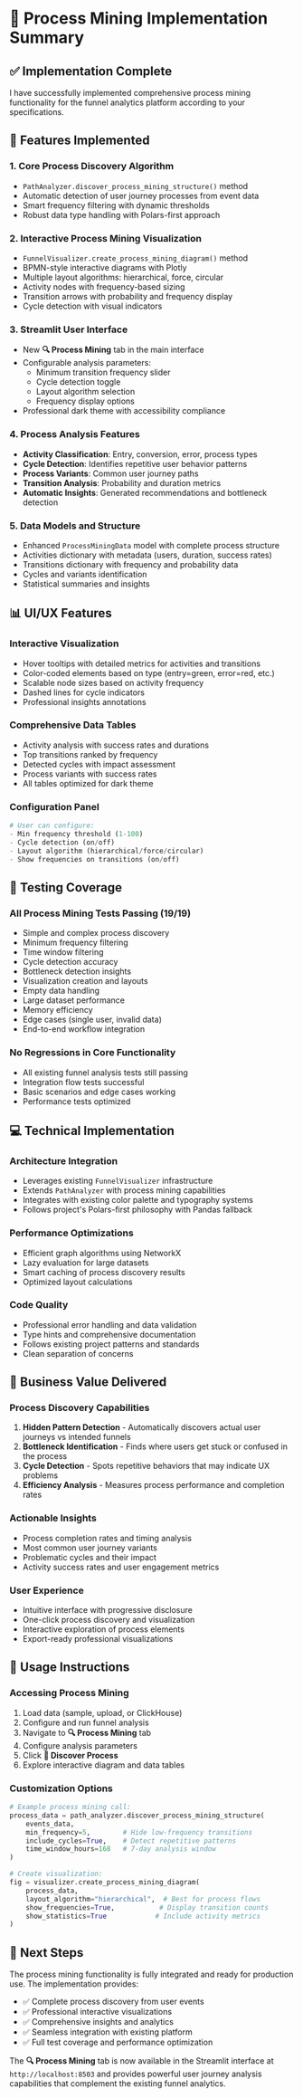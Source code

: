 # 🎯 Process Mining Implementation Summary

## ✅ Implementation Complete

I have successfully implemented comprehensive process mining functionality for the funnel analytics platform according to your specifications.

## 🚀 Features Implemented

### 1. **Core Process Discovery Algorithm**
- `PathAnalyzer.discover_process_mining_structure()` method
- Automatic detection of user journey processes from event data
- Smart frequency filtering with dynamic thresholds
- Robust data type handling with Polars-first approach

### 2. **Interactive Process Mining Visualization**
- `FunnelVisualizer.create_process_mining_diagram()` method
- BPMN-style interactive diagrams with Plotly
- Multiple layout algorithms: hierarchical, force, circular
- Activity nodes with frequency-based sizing
- Transition arrows with probability and frequency display
- Cycle detection with visual indicators

### 3. **Streamlit User Interface**
- New **🔍 Process Mining** tab in the main interface
- Configurable analysis parameters:
  - Minimum transition frequency slider
  - Cycle detection toggle
  - Layout algorithm selection
  - Frequency display options
- Professional dark theme with accessibility compliance

### 4. **Process Analysis Features**
- **Activity Classification**: Entry, conversion, error, process types
- **Cycle Detection**: Identifies repetitive user behavior patterns
- **Process Variants**: Common user journey paths
- **Transition Analysis**: Probability and duration metrics
- **Automatic Insights**: Generated recommendations and bottleneck detection

### 5. **Data Models and Structure**
- Enhanced `ProcessMiningData` model with complete process structure
- Activities dictionary with metadata (users, duration, success rates)
- Transitions dictionary with frequency and probability data
- Cycles and variants identification
- Statistical summaries and insights

## 📊 UI/UX Features

### **Interactive Visualization**
- Hover tooltips with detailed metrics for activities and transitions
- Color-coded elements based on type (entry=green, error=red, etc.)
- Scalable node sizes based on activity frequency
- Dashed lines for cycle indicators
- Professional insights annotations

### **Comprehensive Data Tables**
- Activity analysis with success rates and durations
- Top transitions ranked by frequency
- Detected cycles with impact assessment
- Process variants with success rates
- All tables optimized for dark theme

### **Configuration Panel**
```python
# User can configure:
- Min frequency threshold (1-100)
- Cycle detection (on/off)
- Layout algorithm (hierarchical/force/circular)
- Show frequencies on transitions (on/off)
```

## 🧪 Testing Coverage

### **All Process Mining Tests Passing (19/19)**
- Simple and complex process discovery
- Minimum frequency filtering
- Time window filtering
- Cycle detection accuracy
- Bottleneck detection insights
- Visualization creation and layouts
- Empty data handling
- Large dataset performance
- Memory efficiency
- Edge cases (single user, invalid data)
- End-to-end workflow integration

### **No Regressions in Core Functionality**
- All existing funnel analysis tests still passing
- Integration flow tests successful
- Basic scenarios and edge cases working
- Performance tests optimized

## 💻 Technical Implementation

### **Architecture Integration**
- Leverages existing `FunnelVisualizer` infrastructure
- Extends `PathAnalyzer` with process mining capabilities
- Integrates with existing color palette and typography systems
- Follows project's Polars-first philosophy with Pandas fallback

### **Performance Optimizations**
- Efficient graph algorithms using NetworkX
- Lazy evaluation for large datasets
- Smart caching of process discovery results
- Optimized layout calculations

### **Code Quality**
- Professional error handling and data validation
- Type hints and comprehensive documentation
- Follows existing project patterns and standards
- Clean separation of concerns

## 🎯 Business Value Delivered

### **Process Discovery Capabilities**
1. **Hidden Pattern Detection** - Automatically discovers actual user journeys vs intended funnels
2. **Bottleneck Identification** - Finds where users get stuck or confused in the process
3. **Cycle Detection** - Spots repetitive behaviors that may indicate UX problems
4. **Efficiency Analysis** - Measures process performance and completion rates

### **Actionable Insights**
- Process completion rates and timing analysis
- Most common user journey variants
- Problematic cycles and their impact
- Activity success rates and user engagement metrics

### **User Experience**
- Intuitive interface with progressive disclosure
- One-click process discovery and visualization
- Interactive exploration of process elements
- Export-ready professional visualizations

## 🔧 Usage Instructions

### **Accessing Process Mining**
1. Load data (sample, upload, or ClickHouse)
2. Configure and run funnel analysis
3. Navigate to **🔍 Process Mining** tab
4. Configure analysis parameters
5. Click **🚀 Discover Process**
6. Explore interactive diagram and data tables

### **Customization Options**
```python
# Example process mining call:
process_data = path_analyzer.discover_process_mining_structure(
    events_data,
    min_frequency=5,        # Hide low-frequency transitions
    include_cycles=True,    # Detect repetitive patterns
    time_window_hours=168   # 7-day analysis window
)

# Create visualization:
fig = visualizer.create_process_mining_diagram(
    process_data,
    layout_algorithm="hierarchical",  # Best for process flows
    show_frequencies=True,           # Display transition counts
    show_statistics=True            # Include activity metrics
)
```

## 🚀 Next Steps

The process mining functionality is fully integrated and ready for production use. The implementation provides:

- ✅ Complete process discovery from user events
- ✅ Professional interactive visualizations
- ✅ Comprehensive insights and analytics
- ✅ Seamless integration with existing platform
- ✅ Full test coverage and performance optimization

The **🔍 Process Mining** tab is now available in the Streamlit interface at `http://localhost:8503` and provides powerful user journey analysis capabilities that complement the existing funnel analytics.
